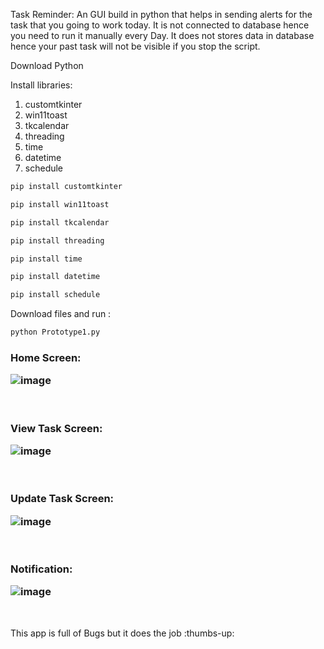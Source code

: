 Task Reminder: An GUI build in python that helps in sending alerts for the task that you going to work today. It is not connected to database hence you need to run it manually every Day. It does not stores data in database hence your past task will not be visible if you stop the script.

Download Python 

Install libraries:
1. customtkinter
2. win11toast 
3. tkcalendar 
4. threading
5. time
6. datetime
7. schedule
```python
pip install customtkinter
```
```python
pip install win11toast
```
```python
pip install tkcalendar
```
```python
pip install threading
```
```python
pip install time
```
```python
pip install datetime
```
```python
pip install schedule
```

Download files and run :
```python
python Prototype1.py
```

<h3>Home Screen: 

![image](https://github.com/user-attachments/assets/34787df8-7f3d-4087-983f-29a4e7387def)

</h3> <br />
<h3>View Task Screen:
  
![image](https://github.com/user-attachments/assets/80cbe2e1-96fc-4db5-9da8-0c4f41734c2e)
</h3><br />

<h3>Update Task Screen:
  
![image](https://github.com/user-attachments/assets/01647a6a-176e-419d-9d86-efdc1bddbc02)
</h3> <br />

<h3>Notification:
  
![image](https://github.com/user-attachments/assets/6b48eefb-0ae3-4d61-92a4-b442d6b09a50)
</h3> <br />


This app is full of Bugs but it does the job :thumbs-up:
